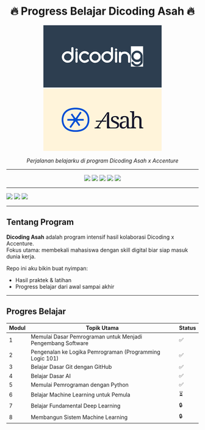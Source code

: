 

<h1 align="center">🔥 Progress Belajar Dicoding Asah 🔥</h1>

<p align="center">
  <img src="img/dicoding.png"/>
  <img src="img/asah.png"/>
</p>

<p align="center">
  <i>Perjalanan belajarku di program Dicoding Asah x Accenture </i>
</p>

---


<p align="center">
  <!-- Bahasa & Tools -->
  <img src="https://img.shields.io/badge/Python-3.13-blue?style=for-the-badge&logo=python" />
  <img src="https://img.shields.io/badge/Jupyter-Notebook-orange?style=for-the-badge&logo=jupyter" />
  <img src="https://img.shields.io/badge/NumPy-013243?style=for-the-badge&logo=numpy&logoColor=white" />
  <img src="https://img.shields.io/badge/Pandas-150458?style=for-the-badge&logo=pandas&logoColor=white" />
  <img src="https://img.shields.io/badge/Matplotlib-008080?style=for-the-badge&logo=plotly&logoColor=white" />

  ---


  <img src="https://img.shields.io/badge/Learning-Active-green?style=for-the-badge&logo=github" />
 <img src="https://img.shields.io/badge/Progress-20%25-yellow?style=for-the-badge" />
 <img src="https://img.shields.io/badge/Dicoding-Asah-2F80ED?style=for-the-badge&logo=academia&logoColor=white" />
</p>


---

## Tentang Program
**Dicoding Asah** adalah program intensif hasil kolaborasi Dicoding x Accenture.  
Fokus utama: membekali mahasiswa dengan skill digital biar siap masuk dunia kerja.  

Repo ini aku bikin buat nyimpan:
- Hasil praktek & latihan
- Progress belajar dari awal sampai akhir  

---
## Progres Belajar
| Modul | Topik Utama                                         | Status       |
| ----- | ------------------------------------------------------------ | --- | 
| 1     | Memulai Dasar Pemrograman untuk Menjadi Pengembang Software  |  ✅ | 
| 2     | Pengenalan ke Logika Pemrograman (Programming Logic 101)     |  ✅ | 
| 3     | Belajar Dasar Git dengan GitHub                              |  ✅ |   
| 4     | Belajar Dasar AI                                             |  ✅ | 
| 5     | Memulai Pemrograman dengan Python                            |  ✅ | 
| 6     | Belajar Machine Learning untuk Pemula                        |  ⏳ | 
| 7     | Belajar Fundamental Deep Learning                            |  🔒 | 
| 8     | Membangun Sistem Machine Learning                            |  🔒 | 


